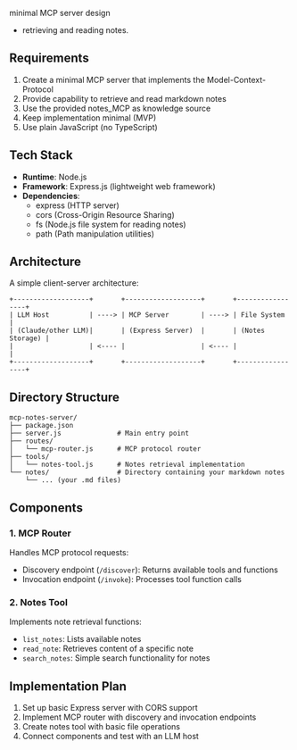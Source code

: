 minimal MCP server design 
- retrieving and reading notes.

## Requirements

1. Create a minimal MCP server that implements the Model-Context-Protocol
2. Provide capability to retrieve and read markdown notes
3. Use the provided notes_MCP as knowledge source
4. Keep implementation minimal (MVP)
5. Use plain JavaScript (no TypeScript)

## Tech Stack

- **Runtime**: Node.js
- **Framework**: Express.js (lightweight web framework)
- **Dependencies**:
  - express (HTTP server)
  - cors (Cross-Origin Resource Sharing)
  - fs (Node.js file system for reading notes)
  - path (Path manipulation utilities)

## Architecture

A simple client-server architecture:
```
+-------------------+       +-------------------+       +-----------------+
| LLM Host          | ----> | MCP Server        | ----> | File System     |
| (Claude/other LLM)|       | (Express Server)  |       | (Notes Storage) |
|                   | <---- |                   | <---- |                 |
+-------------------+       +-------------------+       +-----------------+
```

## Directory Structure

```
mcp-notes-server/
├── package.json
├── server.js              # Main entry point
├── routes/
│   └── mcp-router.js      # MCP protocol router
├── tools/
│   └── notes-tool.js      # Notes retrieval implementation
└── notes/                 # Directory containing your markdown notes
    └── ... (your .md files)
```

## Components

### 1. MCP Router

Handles MCP protocol requests:
- Discovery endpoint (`/discover`): Returns available tools and functions
- Invocation endpoint (`/invoke`): Processes tool function calls

### 2. Notes Tool

Implements note retrieval functions:
- `list_notes`: Lists available notes
- `read_note`: Retrieves content of a specific note
- `search_notes`: Simple search functionality for notes

## Implementation Plan

1. Set up basic Express server with CORS support
2. Implement MCP router with discovery and invocation endpoints
3. Create notes tool with basic file operations
4. Connect components and test with an LLM host

